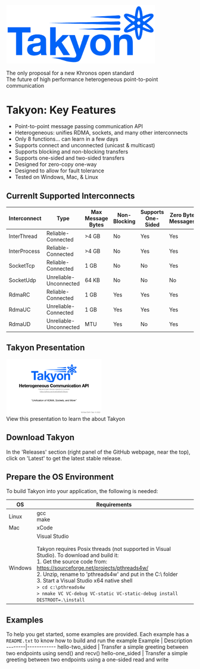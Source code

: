 <img src="docs/Takyon_Logo.png" alt="Logo" style="width:400px;"/>

The only proposal for a new Khronos open standard<br>
The future of high performance heterogeneous point-to-point communication<br>

# Takyon: Key Features
- Point-to-point message passing communication API
- Heterogeneous: unifies RDMA, sockets, and many other interconnects
- Only 8 functions... can learn in a few days
- Supports connect and unconnected (unicast & multicast)
- Supports blocking and non-blocking transfers
- Supports one-sided and two-sided transfers
- Designed for zero-copy one-way
- Designed to allow for fault tolerance
- Tested on Windows, Mac, & Linux

## Currenlt Supported Interconnects
Interconnect | Type                   | Max Message Bytes | Non-Blocking | Supports One-Sided | Zero Byte Messages | GPU
-------------|------------------------|-------------------|--------------|--------------------|--------------------|----
InterThread  | Reliable-Connected     | >4 GB             | No           | Yes                | Yes                | Yes
InterProcess | Reliable-Connected     | >4 GB             | No           | Yes                | Yes                | Yes
SocketTcp    | Reliable-Connected     | 1 GB              | No           | No                 | Yes                | No
SocketUdp    | Unreliable-Unconnected | 64 KB             | No           | No                 | No                 | No
RdmaRC       | Reliable-Connected     | 1 GB              | Yes          | Yes                | Yes                | Yes
RdmaUC       | Unreliable-Connected   | 1 GB              | Yes          | Yes                | Yes                | Yes
RdmaUD       | Unreliable-Unconnected | MTU               | Yes          | No                 | Yes                | Yes

## Takyon Presentation
<a href="Takyon_Introduction.pdf">
  <img src="docs/presentation_icon.png" alt="Takyon Introduction" width="256" height="149">
</a>
<br>
View this presentation to learn the about Takyon
<br>

## Download Takyon
In the 'Releases' section (right panel of the GitHub webpage, near the top), click on 'Latest' to get the latest stable release.

## Prepare the OS Environment
To build Takyon into your application, the following is needed:

OS | Requirements
--------|------------
Linux | gcc <br> make
Mac | xCode
Windows | Visual Studio<br><br> Takyon requires Posix threads (not supported in Visual Studio). To download and build it:<br> 1. Get the source code from: https://sourceforge.net/projects/pthreads4w/ <br> 2. Unzip, rename to 'pthreads4w' and put in the C:\ folder <br> 3. Start a Visual Studio x64 native shell <br> ```> cd c:\pthreads4w``` <br> ```> nmake VC VC-debug VC-static VC-static-debug install DESTROOT=.\install```

## Examples
To help you get started, some examples are provided. Each example has a ```README.txt``` to know how to build and run the example
Example | Description
--------|------------
hello-two_sided | Transfer a simple greeting between two endpoints using send() and recv()
hello-one_sided | Transfer a simple greeting between two endpoints using a one-sided read and write
